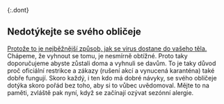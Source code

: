 {:.dont}
## Nedotýkejte se svého obličeje

[Protože to je nejběžnější způsob, jak se virus dostane do vašeho těla.](https://www.cdc.gov/coronavirus/2019-ncov/about/transmission.html)
Chápeme, že vyhnout se tomu, je nesmírně obtížné. Proto taky doporučujeme abyste zůstali doma a vyhnuli se davům. To je taky důvod proč oficiální restrikce a zákazy (rušení akcí a vynucená karanténa) také dobře fungují. Skoro každý, i ten kdo má dobré návyky, se svého obličeje dotýka skoro pořád bez toho, aby si to vůbec uvědomoval. Mějte to na paměti, zvláště pak nyní, když se začínají ozývat sezónní alergie.
